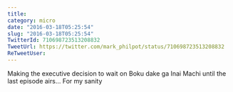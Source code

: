 ```yaml
---
title: 
category: micro
date: "2016-03-18T05:25:54"
slug: "2016-03-18T05:25:54"
TwitterId: 710698723513208832
TweetUrl: https://twitter.com/mark_philpot/status/710698723513208832
ReTweetUser: 
---
```


Making the executive decision to wait on Boku dake ga Inai Machi until the last episode airs... For my sanity